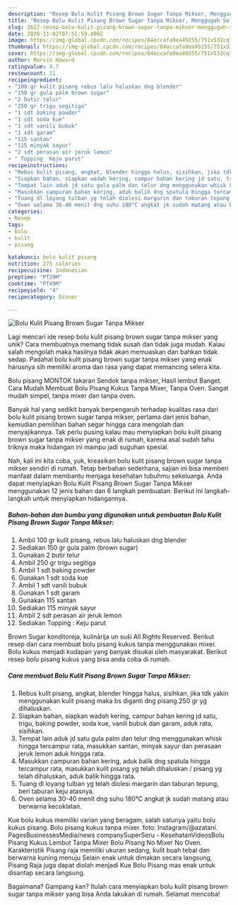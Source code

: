 ```yaml
---
description: "Resep Bolu Kulit Pisang Brown Sugar Tanpa Mikser, Menggugah Selera"
title: "Resep Bolu Kulit Pisang Brown Sugar Tanpa Mikser, Menggugah Selera"
slug: 2627-resep-bolu-kulit-pisang-brown-sugar-tanpa-mikser-menggugah-selera
date: 2020-11-02T07:51:59.490Z
image: https://img-global.cpcdn.com/recipes/84eccafa9ea49255/751x532cq70/bolu-kulit-pisang-brown-sugar-tanpa-mikser-foto-resep-utama.jpg
thumbnail: https://img-global.cpcdn.com/recipes/84eccafa9ea49255/751x532cq70/bolu-kulit-pisang-brown-sugar-tanpa-mikser-foto-resep-utama.jpg
cover: https://img-global.cpcdn.com/recipes/84eccafa9ea49255/751x532cq70/bolu-kulit-pisang-brown-sugar-tanpa-mikser-foto-resep-utama.jpg
author: Marvin Howard
ratingvalue: 4.7
reviewcount: 11
recipeingredient:
- "100 gr kulit pisang rebus lalu haluskan dng blender"
- "150 gr gula palm brown sugar"
- "2 butir telur"
- "250 gr trigu segitiga"
- "1 sdt baking powder"
- "1 sdt soda kue"
- "1 sdt vanili bubuk"
- "1 sdt garam"
- "115 santan"
- "115 minyak sayur"
- "2 sdt perasan air jeruk lemon"
- " Topping  Keju parut"
recipeinstructions:
- "Rebus kulit pisang, angkat, blender hingga halus, sisihkan, jika tdk yakin menggunakan kulit pisang maka bs diganti dng pisang 250 gr yg dihaluskan."
- "Siapkan bahan, siapkan wadah kering, campur bahan kering jd satu, trigu, baking powder, soda kue, vanili bubuk dan garam, aduk rata, sisihkan."
- "Tempat lain aduk jd satu gula palm dan telur dng menggunakan whisk hingga tercampur rata, masukkan santan, minyak sayur dan perasaan jeruk lemon aduk hingga rata."
- "Masukkan campuran bahan kering, aduk balik dng spatula hingga tercampur rata, masukkan kulit pisang yg telah dihaluskan / pisang yg telah dihaluskan, aduk balik hingga rata."
- "Tuang dl loyang tulban yg telah diolesi margarin dan taburan tepung, beri taburan keju atasnya."
- "Oven selama 30-40 menit dng suhu 180°C angkat jk sudah matang atau berwarna kecoklatan."
categories:
- Resep
tags:
- bolu
- kulit
- pisang

katakunci: bolu kulit pisang 
nutrition: 275 calories
recipecuisine: Indonesian
preptime: "PT29M"
cooktime: "PT49M"
recipeyield: "4"
recipecategory: Dinner

---
```



![Bolu Kulit Pisang Brown Sugar Tanpa Mikser](https://img-global.cpcdn.com/recipes/84eccafa9ea49255/751x532cq70/bolu-kulit-pisang-brown-sugar-tanpa-mikser-foto-resep-utama.jpg)

Lagi mencari ide resep bolu kulit pisang brown sugar tanpa mikser yang unik? Cara membuatnya memang tidak susah dan tidak juga mudah. Kalau salah mengolah maka hasilnya tidak akan memuaskan dan bahkan tidak sedap. Padahal bolu kulit pisang brown sugar tanpa mikser yang enak harusnya sih memiliki aroma dan rasa yang dapat memancing selera kita.

Bolu pisang MONTOK takaran Sendok tanpa mikser, Hasil lembut Banget. Cara Mudah Membuat Bolu Pisang Kukus Tanpa Mixer, Tanpa Oven. Sangat mudah simpel, tanpa mixer dan tanpa oven.

Banyak hal yang sedikit banyak berpengaruh terhadap kualitas rasa dari bolu kulit pisang brown sugar tanpa mikser, pertama dari jenis bahan, kemudian pemilihan bahan segar hingga cara mengolah dan menyajikannya. Tak perlu pusing kalau mau menyiapkan bolu kulit pisang brown sugar tanpa mikser yang enak di rumah, karena asal sudah tahu triknya maka hidangan ini mampu jadi suguhan spesial.


Nah, kali ini kita coba, yuk, kreasikan bolu kulit pisang brown sugar tanpa mikser sendiri di rumah. Tetap berbahan sederhana, sajian ini bisa memberi manfaat dalam membantu menjaga kesehatan tubuhmu sekeluarga. Anda dapat menyiapkan Bolu Kulit Pisang Brown Sugar Tanpa Mikser menggunakan 12 jenis bahan dan 6 langkah pembuatan. Berikut ini langkah-langkah untuk menyiapkan hidangannya.

<!--inarticleads1-->

##### Bahan-bahan dan bumbu yang digunakan untuk pembuatan Bolu Kulit Pisang Brown Sugar Tanpa Mikser:

1. Ambil 100 gr kulit pisang, rebus lalu haluskan dng blender
1. Sediakan 150 gr gula palm (brown sugar)
1. Gunakan 2 butir telur
1. Ambil 250 gr trigu segitiga
1. Ambil 1 sdt baking powder
1. Gunakan 1 sdt soda kue
1. Ambil 1 sdt vanili bubuk
1. Gunakan 1 sdt garam
1. Gunakan 115 santan
1. Sediakan 115 minyak sayur
1. Ambil 2 sdt perasan air jeruk lemon
1. Sediakan  Topping : Keju parut


Brown Sugar konditoreja, kulinārija un suši All Rights Reserved. Berikut resep dan cara membuat bolu pisang kukus tanpa menggunakan mixer. Bolu kukus menjadi kudapan yang banyak disukai oleh masyarakat. Berikut resep bolu pisang kukus yang bisa anda coba di rumah. 

<!--inarticleads2-->

##### Cara membuat Bolu Kulit Pisang Brown Sugar Tanpa Mikser:

1. Rebus kulit pisang, angkat, blender hingga halus, sisihkan, jika tdk yakin menggunakan kulit pisang maka bs diganti dng pisang 250 gr yg dihaluskan.
1. Siapkan bahan, siapkan wadah kering, campur bahan kering jd satu, trigu, baking powder, soda kue, vanili bubuk dan garam, aduk rata, sisihkan.
1. Tempat lain aduk jd satu gula palm dan telur dng menggunakan whisk hingga tercampur rata, masukkan santan, minyak sayur dan perasaan jeruk lemon aduk hingga rata.
1. Masukkan campuran bahan kering, aduk balik dng spatula hingga tercampur rata, masukkan kulit pisang yg telah dihaluskan / pisang yg telah dihaluskan, aduk balik hingga rata.
1. Tuang dl loyang tulban yg telah diolesi margarin dan taburan tepung, beri taburan keju atasnya.
1. Oven selama 30-40 menit dng suhu 180°C angkat jk sudah matang atau berwarna kecoklatan.


Kue bolu kukus memiliki varian yang beragam, salah satunya yaitu bolu kukus pisang. Bolu pisang kukus tanpa mixer. foto: Instagram/@azatani. PagesBusinessesMedia/news companySuperSeru - KesehatanVideosBolu Pisang Kukus Lembut Tanpa Mixer Bolu Pisang No Mixer No Oven. Karakteristik Pisang raja memiliki ukuran sedang, kulit buah tebal dan berwarna kuning menuju Selain enak untuk dimakan secara langsung, Pisang Raja juga dapat diolah menjadi Kue Bolu Pisang mas enak untuk disantap secara langsung. 

Bagaimana? Gampang kan? Itulah cara menyiapkan bolu kulit pisang brown sugar tanpa mikser yang bisa Anda lakukan di rumah. Selamat mencoba!
